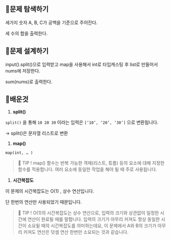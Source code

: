 ## 📍문제 탐색하기

세가지 숫자 A, B, C가 공백을 기준으로 주어진다.

세 수의 합을 출력한다.

## 📍문제 설계하기

input().split()으로 입력받고 map을 사용해서 int로 타입캐스팅 후 list로 만들어서 nums에 저장한다.

sum(nums)로 출력한다.

## 🥕배운것

1. **split()**

 `split()` 을 통해 `10 20 30` 이라는 입력은 `[’10’, ‘20’, ‘30’]` 으로 변환됩니다.

→ split()은 문자열 리스트로 변환

1. **map()**

`map(int, … )` 

> 🍯 TIP ! 
map() 함수는 반복 가능한 객체(리스트, 튜플) 등의 요소에 대해 지정한 함수를 적용합니다.
여러 요소에 동일한 작업을 해야 될 때 주로 사용됩니다.
> 

1. **시간복잡도**

이 문제의 시간복잡도는 O(1) , 상수 연산입니다.

단 한번의 연산만 사용되었기 때문입니다.

> 🍯 TIP ! 
O(1)의 시간복잡도는 상수 연산으로, 입력의 크기와 상관없이 일정한 시간에 연산이 완료될 때를 말합니다.
입력의 크기가 아무리 커져도 항상 동일한 시간이 소요될 때의 시간복잡도를 의미하는데요,
이 문제에서 A와 B의 크기가 아무리 커져도 연산은 덧셈 연산 한번만 소요되는 것과 같습니다.
>
